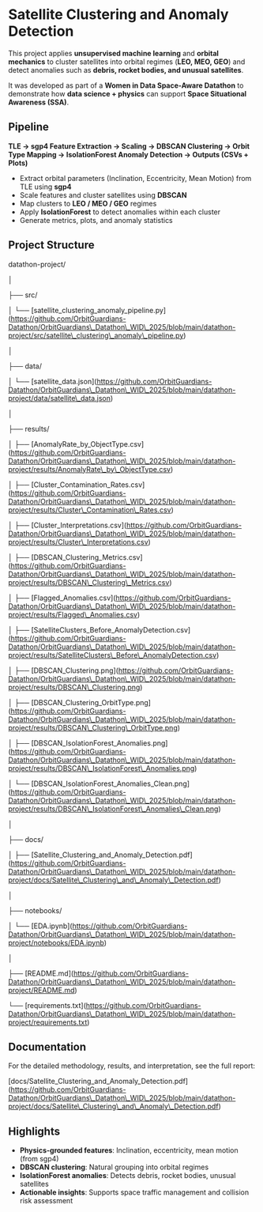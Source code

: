 # Satellite Clustering and Anomaly Detection



This project applies **unsupervised machine learning** and **orbital mechanics** to cluster satellites into orbital regimes (**LEO, MEO, GEO**) and detect anomalies such as **debris, rocket bodies, and unusual satellites**.



It was developed as part of a **Women in Data Space-Aware Datathon** to demonstrate how **data science + physics** can support **Space Situational Awareness (SSA)**.



## Pipeline



**TLE → sgp4 Feature Extraction → Scaling → DBSCAN Clustering → Orbit Type Mapping → IsolationForest Anomaly Detection → Outputs (CSVs + Plots)**



* Extract orbital parameters (Inclination, Eccentricity, Mean Motion) from TLE using **sgp4**
* Scale features and cluster satellites using **DBSCAN**
* Map clusters to **LEO / MEO / GEO** regimes
* Apply **IsolationForest** to detect anomalies within each cluster
* Generate metrics, plots, and anomaly statistics



## Project Structure



datathon-project/

│

├── src/

│ └── \[satellite\_clustering\_anomaly\_pipeline.py](https://github.com/OrbitGuardians-Datathon/OrbitGuardians\_Datathon\_WID\_2025/blob/main/datathon-project/src/satellite\_clustering\_anomaly\_pipeline.py)

│

├── data/

│ └── \[satellite\_data.json](https://github.com/OrbitGuardians-Datathon/OrbitGuardians\_Datathon\_WID\_2025/blob/main/datathon-project/data/satellite\_data.json)

│

├── results/

│ ├── \[AnomalyRate\_by\_ObjectType.csv](https://github.com/OrbitGuardians-Datathon/OrbitGuardians\_Datathon\_WID\_2025/blob/main/datathon-project/results/AnomalyRate\_by\_ObjectType.csv)

│ ├── \[Cluster\_Contamination\_Rates.csv](https://github.com/OrbitGuardians-Datathon/OrbitGuardians\_Datathon\_WID\_2025/blob/main/datathon-project/results/Cluster\_Contamination\_Rates.csv)

│ ├── \[Cluster\_Interpretations.csv](https://github.com/OrbitGuardians-Datathon/OrbitGuardians\_Datathon\_WID\_2025/blob/main/datathon-project/results/Cluster\_Interpretations.csv)

│ ├── \[DBSCAN\_Clustering\_Metrics.csv](https://github.com/OrbitGuardians-Datathon/OrbitGuardians\_Datathon\_WID\_2025/blob/main/datathon-project/results/DBSCAN\_Clustering\_Metrics.csv)

│ ├── \[Flagged\_Anomalies.csv](https://github.com/OrbitGuardians-Datathon/OrbitGuardians\_Datathon\_WID\_2025/blob/main/datathon-project/results/Flagged\_Anomalies.csv)

│ ├── \[SatelliteClusters\_Before\_AnomalyDetection.csv](https://github.com/OrbitGuardians-Datathon/OrbitGuardians\_Datathon\_WID\_2025/blob/main/datathon-project/results/SatelliteClusters\_Before\_AnomalyDetection.csv)

│ ├── \[DBSCAN\_Clustering.png](https://github.com/OrbitGuardians-Datathon/OrbitGuardians\_Datathon\_WID\_2025/blob/main/datathon-project/results/DBSCAN\_Clustering.png)

│ ├── \[DBSCAN\_Clustering\_OrbitType.png](https://github.com/OrbitGuardians-Datathon/OrbitGuardians\_Datathon\_WID\_2025/blob/main/datathon-project/results/DBSCAN\_Clustering\_OrbitType.png)

│ ├── \[DBSCAN\_IsolationForest\_Anomalies.png](https://github.com/OrbitGuardians-Datathon/OrbitGuardians\_Datathon\_WID\_2025/blob/main/datathon-project/results/DBSCAN\_IsolationForest\_Anomalies.png)

│ └── \[DBSCAN\_IsolationForest\_Anomalies\_Clean.png](https://github.com/OrbitGuardians-Datathon/OrbitGuardians\_Datathon\_WID\_2025/blob/main/datathon-project/results/DBSCAN\_IsolationForest\_Anomalies\_Clean.png)

│

├── docs/

│ ├── \[Satellite\_Clustering\_and\_Anomaly\_Detection.pdf](https://github.com/OrbitGuardians-Datathon/OrbitGuardians\_Datathon\_WID\_2025/blob/main/datathon-project/docs/Satellite\_Clustering\_and\_Anomaly\_Detection.pdf)

│

├── notebooks/

│ └── \[EDA.ipynb](https://github.com/OrbitGuardians-Datathon/OrbitGuardians\_Datathon\_WID\_2025/blob/main/datathon-project/notebooks/EDA.ipynb)

│

├── \[README.md](https://github.com/OrbitGuardians-Datathon/OrbitGuardians\_Datathon\_WID\_2025/blob/main/datathon-project/README.md)

└── \[requirements.txt](https://github.com/OrbitGuardians-Datathon/OrbitGuardians\_Datathon\_WID\_2025/blob/main/datathon-project/requirements.txt)



## Documentation



For the detailed methodology, results, and interpretation, see the full report:



\[docs/Satellite\_Clustering\_and\_Anomaly\_Detection.pdf](https://github.com/OrbitGuardians-Datathon/OrbitGuardians\_Datathon\_WID\_2025/blob/main/datathon-project/docs/Satellite\_Clustering\_and\_Anomaly\_Detection.pdf)



## Highlights



* **Physics-grounded features**: Inclination, eccentricity, mean motion (from sgp4)
* **DBSCAN clustering**: Natural grouping into orbital regimes
* **IsolationForest anomalies**: Detects debris, rocket bodies, unusual satellites
* **Actionable insights**: Supports space traffic management and collision risk assessment
